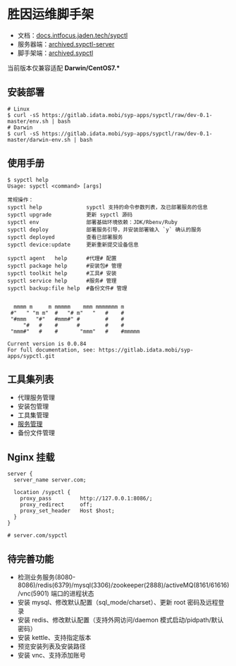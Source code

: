 # 胜因运维脚手架

- 文档：[docs.intfocus.jaden.tech/sypctl](https://docs.intfocus.jaden.tech/developer/sypctl-readme.html#SypCtl-%E4%BD%93%E7%B3%BB)
- 服务器端：[archived.sypctl-server](https://github.com/imjaden/archived.sypctl)
- 脚手架端：[archived.sypctl](https://github.com/imjaden/archived.sypctl-server)

当前版本仅兼容适配 **Darwin/CentOS7.\***

## 安装部署

```
# Linux
$ curl -sS https://gitlab.idata.mobi/syp-apps/sypctl/raw/dev-0.1-master/env.sh | bash
# Darwin
$ curl -sS https://gitlab.idata.mobi/syp-apps/sypctl/raw/dev-0.1-master/darwin-env.sh | bash
```

## 使用手册

```
$ sypctl help
Usage: sypctl <command> [args]

常规操作：
sypctl help              sypctl 支持的命令参数列表，及已部署服务的信息
sypctl upgrade           更新 sypctl 源码
sypctl env               部署基础环境依赖：JDK/Rbenv/Ruby
sypctl deploy            部署服务引导，并安装部署输入 `y` 确认的服务
sypctl deployed          查看已部署服务
sypctl device:update     更新重新提交设备信息

sypctl agent   help      #代理# 配置
sypctl package help      #安装包# 管理
sypctl toolkit help      #工具# 安装
sypctl service help      #服务# 管理
sypctl backup:file help  #备份文件# 管理


  mmmm m     m mmmmm    mmm mmmmmmm m
 #"   " "m m"  #   "# m"   "   #    #
 "#mmm   "#"   #mmm#" #        #    #
     "#   #    #      #        #    #
 "mmm#"   #    #       "mmm"   #    #mmmmm

Current version is 0.0.84
For full documentation, see: https://gitlab.idata.mobi/syp-apps/sypctl.git
```

## 工具集列表

- 代理服务管理
- 安装包管理
- 工具集管理
- [服务管理](platform/ruby/service-tools.md)
- 备份文件管理

## Nginx 挂载

```
server {
  server_name server.com;

  location /sypctl {
    proxy_pass         http://127.0.0.1:8086/;
    proxy_redirect     off;
    proxy_set_header   Host $host;
  }
}

# server.com/sypctl
```

## 待完善功能

- 检测业务服务(8080-8086)/redis(6379)/mysql(3306)/zookeeper(2888)/activeMQ(8161/61616)/vnc(5901) 端口的进程状态
- 安装 mysql、修改默认配置（sql_mode/charset）、更新 root 密码及远程登录
- 安装 redis、修改默认配置（支持外网访问/daemon 模式启动/pidpath/默认密码）
- 安装 kettle、支持指定版本
- 预览安装列表及安装路径
- 安装 vnc、支持添加账号

